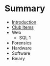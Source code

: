 # Summary

* [Introduction](README.md)
* [Club Items](home/constitution.md)
* Web
   * SQL 1
* Forensics
* Hardware
* Software
* Binary

